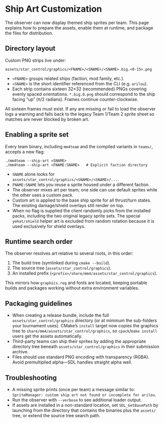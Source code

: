 Ship Art Customization
======================

The observer can now display themed ship sprites per team. This page explains
how to prepare the assets, enable them at runtime, and package the files for
distribution.

Directory layout
----------------

Custom PNG strips live under:

```
assets/star_control/graphics/<FNAME>/<SNAME>/<SNAME>.big.<0-15>.png
```

* `<FNAME>` groups related ships (faction, mod family, etc.).
* `<SNAME>` is the short identifier referenced from the CLI (e.g. `arilou`).
* Each strip contains sixteen 32×32 (recommended) PNGs covering evenly spaced
  orientations. `*.big.0.png` should correspond to the ship facing “up”
  (π/2 radians). Frames continue counter-clockwise.

All sixteen frames must exist. If any are missing or fail to load the observer
logs a warning and falls back to the legacy Team 1/Team 2 sprite sheet so
matches are never blocked by broken art.

Enabling a sprite set
---------------------

Every team binary, including `mm4team` and the compiled variants in `teams/`,
accepts a new flag:

```
./mm4team --ship-art <SNAME>
./mm4team --ship-art <FNAME:SNAME>   # Explicit faction directory
```

* `SNAME` alone looks for `assets/star_control/graphics/<SNAME>/<SNAME>/...`.
* `FNAME:SNAME` lets you reuse a sprite housed under a different faction.
* The observer mixes art per team; one side can use default sprites while the
  other uses a custom pack.
* Custom art is applied to the base ship sprite for all thrust/turn states. The
  existing damage/shield overlays still render on top.
* When no flag is supplied the client randomly picks from the installed packs,
  including the two original legacy sprite sets. The special
  `yehat/shield` helper art is excluded from random rotation because it is used
  exclusively for shield overlays.

Runtime search order
--------------------

The observer resolves art relative to several roots, in this order:

1. The build tree (symlinked during `cmake --build`).
2. The source tree (`assets/star_control/graphics`).
3. An installed prefix (`<prefix>/share/mm4/assets/star_control/graphics`).

This mirrors how `graphics.reg` and fonts are located, keeping portable builds
and packages working without extra environment variables.

Packaging guidelines
--------------------

* When creating a release bundle, include the full
  `assets/star_control/graphics` directory (or at minimum the sub-folders your
  tournament uses). CMake’s `install` target now copies the graphics tree to
  `share/mm4/assets/star_control/graphics`, so `cpack`/`make install` users get
  the assets automatically.
* Third-party teams can ship their sprites by adding the appropriate directory
  tree beneath `assets/star_control/graphics` in their submission archive.
* Files should use standard PNG encoding with transparency (RGBA). Avoid
  premultiplied alpha—SDL handles straight alpha well.

Troubleshooting
---------------

* A missing sprite prints (once per team) a message similar to:
  `SpriteManager: custom ship art not found or incomplete for arilou`.
* Run the observer with `--verbose` to see additional loader output.
* If assets are installed in a non-standard location, set `SDL_GetBasePath`
  by launching from the directory that contains the binaries plus the
  `assets/` tree, or extend the source tree search path.
